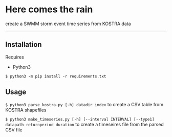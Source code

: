# Here comes the rain

create a SWMM storm event time series from KOSTRA data

---

## Installation

Requires
* Python3

```$ python3 -m pip install -r requirements.txt ```


## Usage

`$ python3 parse_kostra.py [-h] datadir index` to create a CSV table from KOSTRA shapefiles

`$ python3 make_timeseries.py [-h] [--interval INTERVAL] [--type1] datapath returnperiod duration` to create a timeseires file from the parsed CSV file
